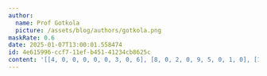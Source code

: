 ```yaml
---
author:
  name: Prof Gotkola
  picture: /assets/blog/authors/gotkola.png
maskRate: 0.6
date: 2025-01-07T13:00:01.558474
id: 4e615996-ccf7-11ef-b451-41234cb8625c
content: '[[4, 0, 0, 0, 0, 0, 3, 0, 6], [8, 0, 2, 0, 9, 5, 0, 1, 0], [1, 0, 0, 0, 0, 0, 0, 2, 0], [0, 0, 0, 0, 5, 0, 0, 7, 2], [0, 6, 0, 0, 3, 0, 5, 9, 1], [5, 0, 0, 0, 0, 2, 0, 0, 0], [6, 0, 0, 9, 4, 7, 2, 3, 0], [0, 0, 0, 0, 0, 0, 0, 0, 0], [9, 2, 0, 3, 1, 6, 4, 5, 0]]'
---
```

